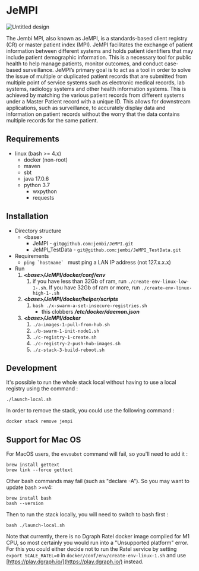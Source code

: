 # JeMPI

![Untitled design](https://user-images.githubusercontent.com/41700488/158391814-b78219dc-0359-4024-b7bd-2dec792b5b15.png)

The Jembi MPI, also known as JeMPI, is a standards-based client registry (CR) or master patient index (MPI). JeMPI facilitates the exchange of patient information between different systems and holds patient identifiers that may include patient demographic information. This is a necessary tool for public health to help manage patients, monitor outcomes, and conduct case-based surveillance. JeMPI’s primary goal is to act as a tool in order to solve the issue of multiple or duplicated patient records that are submitted from multiple point of service systems such as electronic medical records, lab systems, radiology systems and other health information systems. This is achieved by matching the various patient records from different systems under a Master Patient record with a unique ID. This allows for downstream applications, such as surveillance, to accurately display data and information on patient records without the worry that the data contains multiple records for the same patient.

## Requirements
- linux (bash >= 4.x)
  - docker (non-root)
  - maven
  - sbt
  - java 17.0.6
  - python 3.7
    - wxpython
    - requests

## Installation
- Directory structure
  - \<base>
    - JeMPI           - ```git@github.com:jembi/JeMPI.git```
    - JeMPI_TestData  - ```git@github.com:jembi/JeMPI_TestData.git```
- Requirements
  - ```ping `hostname` ``` must ping a LAN IP address (not 127.x.x.x) 
- Run
  1. **_\<base>/JeMPI/docker/conf/env_**
     1. if you have less than 32Gb of ram, run ```./create-env-linux-low-1-.sh```. If you have 32Gb of ram or more, run ```./create-env-linux-high-1-.sh``` 
  2. **_\<base>/JeMPI/docker/helper/scripts_**
     1. ```bash ./x-swarm-a-set-insecure-registries.sh```
        - this clobbers **_/etc/docker/daemon.json_**   
  3. **_\<base>/JeMPI/docker_**
     1. ```./a-images-1-pull-from-hub.sh```
     2. ```./b-swarm-1-init-node1.sh```
     3. ```./c-registry-1-create.sh```
     4. ```./c-registry-2-push-hub-images.sh```
     5. ```./z-stack-3-build-reboot.sh```

## Development
It's possible to run the whole stack local without having to use a local registry using the command : 
```
./launch-local.sh
```
In order to remove the stack, you could use the following command :
```
docker stack remove jempi
```

## Support for Mac OS

For MacOS users, the `envsubst` command will fail, so you'll need to add it  :
```
brew install gettext
brew link --force gettext 
```

Other bash commands may fail (such as "declare -A"). So you may want to update bash >=v4:
```
brew install bash
bash --version
``` 

Then to run the stack locally, you will need to switch to bash first :
```
bash ./launch-local.sh
```

Note that currently, there is no Dgraph Ratel docker image compiled for M1 CPU, so most certainly you would run into a "Unsupported platform" error. For this you could either decide not to run the Ratel service by setting `export SCALE_RATEL=0` in `docker/conf/env/create-env-linux-1.sh` and use [https://play.dgraph.io/](https://play.dgraph.io/) instead.


